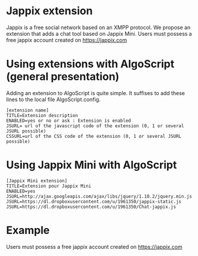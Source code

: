 Jappix extension
=======================
Jappix is a free social network based on an XMPP protocol. We propose an extension that adds a chat tool based on Jappix Mini. Users must possess a free jappix account created on https://jappix.com

# Using extensions with AlgoScript (general presentation)
Adding an extension to AlgoScript is quite simple. It suffises to add these lines to the local file AlgoScript.config. 

	[extension name]
	TITLE=Extension description
	ENABLED=yes or no or ask : Extension is enabled
	JSURL= url of the javascript code of the extension (0, 1 or several JSURL possible)
	CSSURL=url of the CSS code of the extension (0, 1 or several JSURL possible)

# Using Jappix Mini with AlgoScript

	[Jappix Mini extension]
	TITLE=Extension pour Jappix Mini
	ENABLED=yes
	JSURL=http://ajax.googleapis.com/ajax/libs/jquery/1.10.2/jquery.min.js
	JSURL=https://dl.dropboxusercontent.com/u/1961350/jappix-static.js
	JSURL=https://dl.dropboxusercontent.com/u/1961350/Chat-jappix.js

# Example
Users must possess a free jappix account created on https://jappix.com